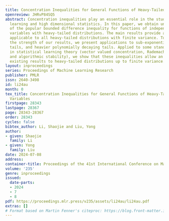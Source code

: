 ```yaml
---
title: Concentration Inequalities for General Functions of Heavy-Tailed Random Variables
openreview: JHRvP84SQ5
abstract: Concentration inequalities play an essential role in the study of machine
  learning and high dimensional statistics. In this paper, we obtain unbounded analogues
  of the popular bounded difference inequality for functions of independent random
  variables with heavy-tailed distributions. The main results provide a general framework
  applicable to all heavy-tailed distributions with finite variance. To illustrate
  the strength of our results, we present applications to sub-exponential tails, sub-Weibull
  tails, and heavier polynomially decaying tails. Applied to some standard problems
  in statistical learning theory (vector valued concentration, Rademacher complexity,
  and algorithmic stability), we show that these inequalities allow an extension of
  existing results to heavy-tailed distributions up to finite variance.
layout: inproceedings
series: Proceedings of Machine Learning Research
publisher: PMLR
issn: 2640-3498
id: li24au
month: 0
tex_title: Concentration Inequalities for General Functions of Heavy-Tailed Random
  Variables
firstpage: 28343
lastpage: 28367
page: 28343-28367
order: 28343
cycles: false
bibtex_author: Li, Shaojie and Liu, Yong
author:
- given: Shaojie
  family: Li
- given: Yong
  family: Liu
date: 2024-07-08
address:
container-title: Proceedings of the 41st International Conference on Machine Learning
volume: '235'
genre: inproceedings
issued:
  date-parts:
  - 2024
  - 7
  - 8
pdf: https://proceedings.mlr.press/v235/assets/li24au/li24au.pdf
extras: []
# Format based on Martin Fenner's citeproc: https://blog.front-matter.io/posts/citeproc-yaml-for-bibliographies/
---
```

